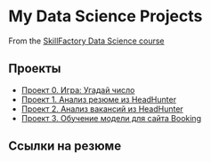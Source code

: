 # My Data Science Projects

From the [SkillFactory Data Science course](https://skillfactory.ru/data-science-specialization)

## Проекты

* [Проект 0. Игра: Угадай число](https://github.com/NikolayKordiukov/sf_data_science/tree/master/project_0)
* [Проект 1. Анализ резюме из HeadHunter](https://github.com/NikolayKordiukov/sf_data_science/tree/master/project_1)
* [Проект 2. Анализ вакансий из HeadHunter](https://github.com/NikolayKordiukov/sf_data_science/tree/master/project_2)
* [Проект 3. Обучение модели для сайта Booking](https://github.com/NikolayKordiukov/sf_data_science/tree/master/project_3)


## Ссылки на резюме